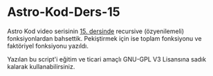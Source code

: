 # Astro-Kod-Ders-15
Astro Kod video serisinin [15. dersinde](https://youtu.be/HtVquvI5KgY) recursive (özyenilemeli) fonksiyonlardan bahsettik. Pekiştirmek için ise toplam fonksiyonu ve faktöriyel fonksiyonu yazıldı.

Yazılan bu script'i eğitim ve ticari amaçlı GNU-GPL V3 Lisansına sadık kalarak kullanabilirsiniz.

